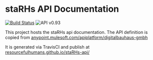 # staRHs API Documentation

[![Build Status](https://travis-ci.org/ResourcefulHumans/staRHs-api.svg?branch=master)](https://travis-ci.org/ResourcefulHumans/staRHs-api)
![API v0.93](https://img.shields.io/badge/API-v0.93-blue.svg)

This project hosts the staRHs api documentation. The API definition is copied from [anypoint.mulesoft.com/apiplatform/digitalbauhaus-gmbh](https://anypoint.mulesoft.com/apiplatform/digitalbauhaus-gmbh/#/portals/organiz18/pages/54810)

It is generated via TravisCI and publish at [resourcefulhumans.github.io/staRHs-api/](http://resourcefulhumans.github.io/staRHs-api/)

